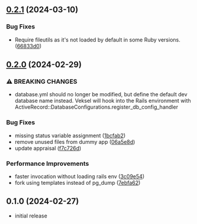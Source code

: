 ## [0.2.1](https://github.com/theodorton/veksel/compare/v0.2.0...v0.2.1) (2024-03-10)

### Bug Fixes

- Require fileutils as it's not loaded by default in some Ruby versions. ([66833d0](https://github.com/theodorton/veksel/commit/66833d01ee19345de26435bf267ca41f650d3931))

## [0.2.0](https://github.com/theodorton/veksel/compare/v0.1.0...v0.2.0) (2024-02-29)

### ⚠ BREAKING CHANGES

- database.yml should no longer be modified, but define the default dev database name instead. Veksel will hook into the Rails environment with ActiveRecord::DatabaseConfigurations.register_db_config_handler

### Bug Fixes

- missing status variable assignment ([1bcfab2](https://github.com/theodorton/veksel/commit/1bcfab2f502bca2add9b682b85c2561a3aea2bb8))
- remove unused files from dummy app ([06a5e8d](https://github.com/theodorton/veksel/commit/06a5e8df9006acb1f96cb1927654a8b6b288779e))
- update appraisal ([f7c726d](https://github.com/theodorton/veksel/commit/f7c726d829d9af2dbb27ad81d57f4eb7dddf73a6))

### Performance Improvements

- faster invocation without loading rails env ([3c09e54](https://github.com/theodorton/veksel/commit/3c09e54d66e95acdaa5b5bf9e056cd68176cde8c))
- fork using templates instead of pg_dump ([7ebfa62](https://github.com/theodorton/veksel/commit/7ebfa628ded36ea4531c9ca446340ed99777e8bb))

## 0.1.0 (2024-02-27)

- initial release
